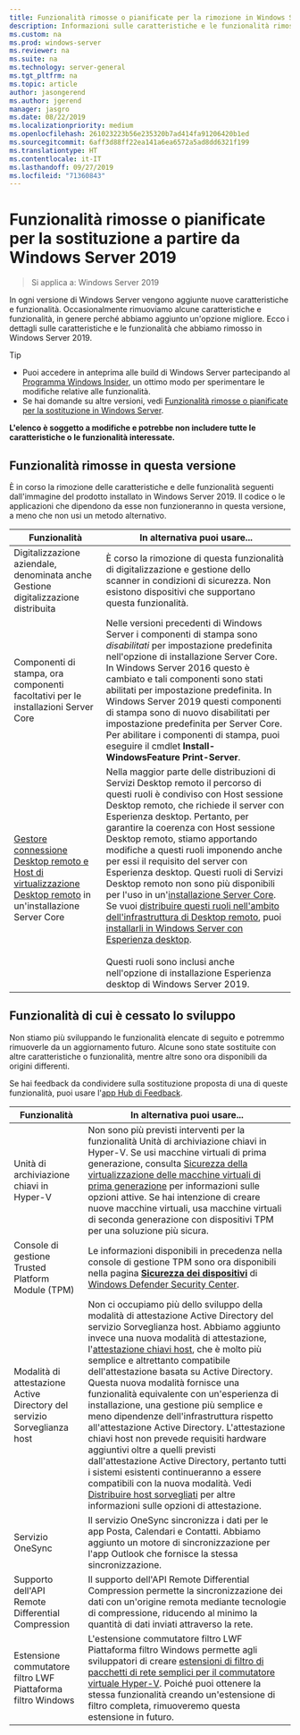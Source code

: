 ```yaml
---
title: Funzionalità rimosse o pianificate per la rimozione in Windows Server 2019
description: Informazioni sulle caratteristiche e le funzionalità rimosse o pianificate per la rimozione a partire da Windows Server 2019.
ms.custom: na
ms.prod: windows-server
ms.reviewer: na
ms.suite: na
ms.technology: server-general
ms.tgt_pltfrm: na
ms.topic: article
author: jasongerend
ms.author: jgerend
manager: jasgro
ms.date: 08/22/2019
ms.localizationpriority: medium
ms.openlocfilehash: 261023223b56e235320b7ad414fa91206420b1ed
ms.sourcegitcommit: 6aff3d88ff22ea141a6ea6572a5ad8dd6321f199
ms.translationtype: HT
ms.contentlocale: it-IT
ms.lasthandoff: 09/27/2019
ms.locfileid: "71360843"
---
```

# <a name="features-removed-or-planned-for-replacement-starting-windows-server-2019"></a>Funzionalità rimosse o pianificate per la sostituzione a partire da Windows Server 2019

>Si applica a: Windows Server 2019

In ogni versione di Windows Server vengono aggiunte nuove caratteristiche e funzionalità. Occasionalmente rimuoviamo alcune caratteristiche e funzionalità, in genere perché abbiamo aggiunto un'opzione migliore. Ecco i dettagli sulle caratteristiche e le funzionalità che abbiamo rimosso in Windows Server 2019.

> [!TIP]
> - Puoi accedere in anteprima alle build di Windows Server partecipando al [Programma Windows Insider](https://insider.windows.com), un ottimo modo per sperimentare le modifiche relative alle funzionalità.
> - Se hai domande su altre versioni, vedi [Funzionalità rimosse o pianificate per la sostituzione in Windows Server](removed-features.md).

**L'elenco è soggetto a modifiche e potrebbe non includere tutte le caratteristiche o le funzionalità interessate.** 

## <a name="features-we-removed-in-this-release"></a>Funzionalità rimosse in questa versione

È in corso la rimozione delle caratteristiche e delle funzionalità seguenti dall'immagine del prodotto installato in Windows Server 2019. Il codice o le applicazioni che dipendono da esse non funzioneranno in questa versione, a meno che non usi un metodo alternativo.

| Funzionalità   | In alternativa puoi usare... |
| --------- | -------------------- |
| Digitalizzazione aziendale, denominata anche Gestione digitalizzazione distribuita|È corso la rimozione di questa funzionalità di digitalizzazione e gestione dello scanner in condizioni di sicurezza. Non esistono dispositivi che supportano questa funzionalità. |
| Componenti di stampa, ora componenti facoltativi per le installazioni Server Core|Nelle versioni precedenti di Windows Server i componenti di stampa sono *disabilitati* per impostazione predefinita nell'opzione di installazione Server Core. In Windows Server 2016 questo è cambiato e tali componenti sono stati abilitati per impostazione predefinita. In Windows Server 2019 questi componenti di stampa sono di nuovo disabilitati per impostazione predefinita per Server Core. Per abilitare i componenti di stampa, puoi eseguire il cmdlet **Install-WindowsFeature Print-Server**. |
| [Gestore connessione Desktop remoto e Host di virtualizzazione Desktop remoto](../remote/remote-desktop-services/desktop-hosting-service.md) in un'installazione Server Core|Nella maggior parte delle distribuzioni di Servizi Desktop remoto il percorso di questi ruoli è condiviso con Host sessione Desktop remoto, che richiede il server con Esperienza desktop. Pertanto, per garantire la coerenza con Host sessione Desktop remoto, stiamo apportando modifiche a questi ruoli imponendo anche per essi il requisito del server con Esperienza desktop. Questi ruoli di Servizi Desktop remoto non sono più disponibili per l'uso in un'[installazione Server Core](../administration/server-core/what-is-server-core.md). Se vuoi [distribuire questi ruoli nell'ambito dell'infrastruttura di Desktop remoto](../remote/remote-desktop-services/rds-deploy-infrastructure.md), puoi [installarli in Windows Server con Esperienza desktop](../get-started/getting-started-with-server-with-desktop-experience.md). <br/><br/>Questi ruoli sono inclusi anche nell'opzione di installazione Esperienza desktop di Windows Server 2019. |

## <a name="features-were-no-longer-developing"></a>Funzionalità di cui è cessato lo sviluppo

Non stiamo più sviluppando le funzionalità elencate di seguito e potremmo rimuoverle da un aggiornamento futuro. Alcune sono state sostituite con altre caratteristiche o funzionalità, mentre altre sono ora disponibili da origini differenti. 

Se hai feedback da condividere sulla sostituzione proposta di una di queste funzionalità, puoi usare l'[app Hub di Feedback](https://support.microsoft.com/help/4021566/windows-10-send-feedback-to-microsoft-with-feedback-hub-app). 

| Funzionalità     | In alternativa puoi usare... |
| ----------- | --------------------- |
| Unità di archiviazione chiavi in Hyper-V|Non sono più previsti interventi per la funzionalità Unità di archiviazione chiavi in Hyper-V. Se usi macchine virtuali di prima generazione, consulta [Sicurezza della virtualizzazione delle macchine virtuali di prima generazione](../virtualization/hyper-v/learn-more/generation-1-virtual-machine-security-settings-for-hyper-v.md) per informazioni sulle opzioni attive. Se hai intenzione di creare nuove macchine virtuali, usa macchine virtuali di seconda generazione con dispositivi TPM per una soluzione più sicura. |
| Console di gestione Trusted Platform Module (TPM)|Le informazioni disponibili in precedenza nella console di gestione TPM sono ora disponibili nella pagina [**Sicurezza dei dispositivi**](https://docs.microsoft.com/windows/security/threat-protection/windows-defender-security-center/wdsc-device-security) di [Windows Defender Security Center](https://docs.microsoft.com/windows/security/threat-protection/windows-defender-security-center/windows-defender-security-center). |
| Modalità di attestazione Active Directory del servizio Sorveglianza host|Non ci occupiamo più dello sviluppo della modalità di attestazione Active Directory del servizio Sorveglianza host. Abbiamo aggiunto invece una nuova modalità di attestazione, l'[attestazione chiavi host](../security/guarded-fabric-shielded-vm/guarded-fabric-create-host-key.md), che è molto più semplice e altrettanto compatibile dell'attestazione basata su Active Directory.  Questa nuova modalità fornisce una funzionalità equivalente con un'esperienza di installazione, una gestione più semplice e meno dipendenze dell'infrastruttura rispetto all'attestazione Active Directory. L'attestazione chiavi host non prevede requisiti hardware aggiuntivi oltre a quelli previsti dall'attestazione Active Directory, pertanto tutti i sistemi esistenti continueranno a essere compatibili con la nuova modalità. Vedi [Distribuire host sorvegliati](../security/guarded-fabric-shielded-vm/guarded-fabric-configure-hgs-with-authorized-hyper-v-hosts.md) per altre informazioni sulle opzioni di attestazione. |
| Servizio OneSync | Il servizio OneSync sincronizza i dati per le app Posta, Calendari e Contatti. Abbiamo aggiunto un motore di sincronizzazione per l'app Outlook che fornisce la stessa sincronizzazione. |
| Supporto dell'API Remote Differential Compression | Il supporto dell'API Remote Differential Compression permette la sincronizzazione dei dati con un'origine remota mediante tecnologie di compressione, riducendo al minimo la quantità di dati inviati attraverso la rete. |
| Estensione commutatore filtro LWF Piattaforma filtro Windows | L'estensione commutatore filtro LWF Piattaforma filtro Windows permette agli sviluppatori di creare [estensioni di filtro di pacchetti di rete semplici per il commutatore virtuale Hyper-V](https://docs.microsoft.com/windows-hardware/drivers/network/using-virtual-switch-filtering). Poiché puoi ottenere la stessa funzionalità creando un'estensione di filtro completa, rimuoveremo questa estensione in futuro. |
